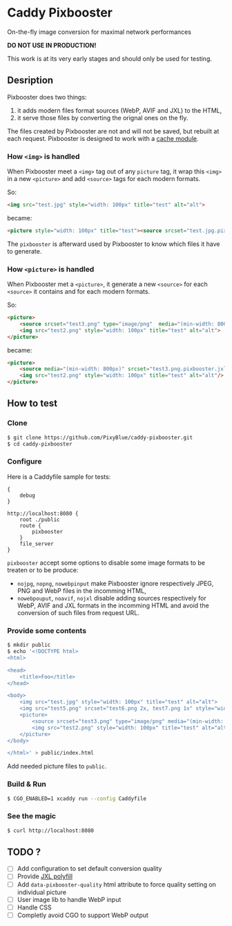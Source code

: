 # Caddy Pixbooster
On-the-fly image conversion for maximal network performances

**DO NOT USE IN PRODUCTION!**

This work is at its very early stages and should only be used for testing. 

## Desription

Pixbooster does two things:

1. it adds modern files format sources (WebP, AVIF and JXL) to the HTML,
2. it serve those files by converting the orignal ones on the fly.

The files created by Pixbooster are not and will not be saved, but rebuilt at each request. Pixbooster is designed to work with a [cache module](https://caddyserver.com/docs/modules/http.handlers.cache#github.com/caddyserver/cache-handler).

### How `<img>` is handled

When Pixbooster meet a `<img>` tag out of any `picture` tag, it wrap this `<img>` in a new `<picture>` and add `<source>` tags for each modern formats.

So:
```html
<img src="test.jpg" style="width: 100px" title="test" alt="alt">
```

became:
```html
<picture style="width: 100px" title="test"><source srcset="test.jpg.pixbooster.jxl" type="image/jxl"/><source srcset="test.jpg.pixbooster.avif" type="image/avif"/><source srcset="test.jpg.pixbooster.webp" type="image/webp"/><img src="test.jpg" style="width: 100px" title="test" alt="alt"/></picture>
```

The `pixbooster` is afterward used by Pixbooster to know which files it have to generate.

### How `<picture>` is handled

When Pixbooster met a `<picture>`, it generate a new `<source>` for each `<source>` it contains and for each modern formats.

So:
```html
<picture>
    <source srcset="test3.png" type="image/png"  media="(min-width: 800px)">
    <img src="test2.png" style="width: 100px" title="test" alt="alt">
</picture>
```

became:
```html
<picture>
    <source media="(min-width: 800px)" srcset="test3.png.pixbooster.jxl" type="image/jxl"/><source media="(min-width: 800px)" srcset="test3.png.pixbooster.avif" type="image/avif"/><source media="(min-width: 800px)" srcset="test3.png.pixbooster.webp" type="image/webp"/><source srcset="test3.png" type="image/png" media="(min-width: 800px)"/>
    <img src="test2.png" style="width: 100px" title="test" alt="alt"/>
</picture>
```

## How to test

### Clone

```sh
$ git clone https://github.com/PixyBlue/caddy-pixbooster.git
$ cd caddy-pixbooster
```

### Configure

Here is a Caddyfile sample for tests:

```
{
    debug
}

http://localhost:8080 {
    root ./public
    route {
        pixbooster
    }
    file_server
}
```

`pixbooster` accept some options to disable some image formats to be treaten or to be produce:
- `nojpg`, `nopng`, `nowebpinput` make Pixbooster ignore respectively JPEG, PNG and WebP files in the incomming HTML,
- `nowebpouput`, `noavif`, `nojxl` disable adding sources respectively for WebP, AVIF and JXL formats in the incomming HTML and avoid the conversion of such files from request URL.

### Provide some contents

```sh
$ mkdir public
$ echo '<!DOCTYPE html>
<html>

<head>
    <title>Foo</title>
</head>

<body>
    <img src="test.jpg" style="width: 100px" title="test" alt="alt">
    <img src="test5.png" srcset="test6.png 2x, test7.png 1x" style="width: 100px" title="test" alt="alt">
    <picture>
        <source srcset="test3.png" type="image/png" media="(min-width: 800px)">
        <img src="test2.png" style="width: 100px" title="test" alt="alt">
    </picture>
</body>

</html>' > public/index.html
```

Add needed picture files to `public`.

### Build & Run

```sh
$ CGO_ENABLED=1 xcaddy run --config Caddyfile
```

### See the magic

```sh
$ curl http://localhost:8080
```

## TODO ?
- [ ] Add configuration to set default conversion quality
- [ ] Provide [JXL polyfill](https://github.com/niutech/jxl.js)
- [ ] Add `data-pixbooster-quality` html attribute to force quality setting on individual picture
- [ ] User image lib to handle WebP input
- [ ] Handle CSS
- [ ] Completly avoid CGO to support WebP output
